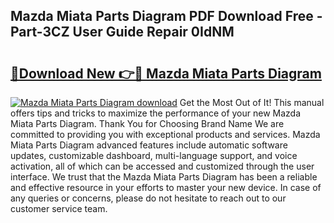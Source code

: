 ## Mazda Miata Parts Diagram PDF Download Free - Part-3CZ User Guide Repair 0IdNM

# <h2><a href="http://dfmc1h7.blite.top/?on=Mazda+Miata+Parts+Diagram">🔗Download New 👉🔴 Mazda Miata Parts Diagram</a></h2>

[![Mazda Miata Parts Diagram download](https://i.imgur.com/lujVjoI.png)](http://dfmc1h7.blite.top/?on=Mazda+Miata+Parts+Diagram)
Get the Most Out of It! This manual offers tips and tricks to maximize the performance of your new Mazda Miata Parts Diagram. Thank You for Choosing Brand Name We are committed to providing you with exceptional products and services. Mazda Miata Parts Diagram advanced features include automatic software updates, customizable dashboard, multi-language support, and voice activation, all of which can be accessed and customized through the user interface. We trust that the Mazda Miata Parts Diagram has been a reliable and effective resource in your efforts to master your new device. In case of any queries or concerns, please do not hesitate to reach out to our customer service team.
